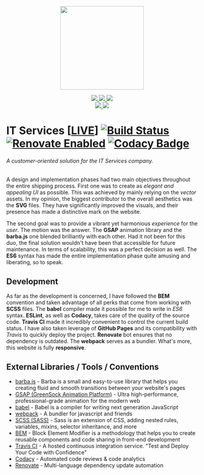 <p align="center">
  <img src="https://raw.githubusercontent.com/nowakkamil/it-services/dev/master/LandingPage/public/logo-876w.png" width="220" />
</p>

<p align="center">
  
  <a href="https://forthebadge.com">
		<img src="https://forthebadge.com/images/badges/uses-html.svg">
	</a>
  <a href="https://forthebadge.com">
		<img src="https://forthebadge.com/images/badges/uses-css.svg">
	</a>
  <a href="https://forthebadge.com">
		<img src="https://forthebadge.com/images/badges/made-with-javascript.svg">
	</a>
  
  <br>
  
  <a href="https://forthebadge.com">
      <img src="https://forthebadge.com/images/badges/check-it-out.svg">
	</a>
  <a href="https://forthebadge.com">
      <img src="https://forthebadge.com/images/badges/built-with-love.svg">
	</a>
  
</p>

# IT Services [[LIVE](http://nowakkamil.github.io/it-services)] [![Build Status](https://travis-ci.com/nowakkamil/it-services.svg?branch=dev%2Fmaster)](https://travis-ci.com/nowakkamil/it-services) [![Renovate Enabled](https://img.shields.io/badge/renovate-enabled-brightgreen.svg)](https://renovatebot.com/) [![Codacy Badge](https://api.codacy.com/project/badge/Grade/8831c3d687284b248abbc715ee82e5a2)](https://www.codacy.com/app/nowakkamil/it-services?utm_source=github.com&amp;utm_medium=referral&amp;utm_content=nowakkamil/it-services&amp;utm_campaign=Badge_Grade)

###### A customer-oriented solution for the IT Services company.

A design and implementation phases had two main objectives throughout the entire shipping process. First one was to create as _elegant and appealing UI_ as possible. This was achieved by mainly relying on the _vector_ assets. In my opinion, the biggest contributor to the overall aesthetics was the **SVG** files. They have significantly improved the visuals, and their presence has made a distinctive mark on the website.

The second goal was to provide a vibrant yet harmonious _experience_ for the _user_. The motion was the answer. The **GSAP** animation library and the **barba.js** one blended brilliantly with each other. Had it not been for this duo, the final solution wouldn't have been that accessible for future maintenance. In terms of scalability, this was a perfect decision as well. The **ES6** syntax has made the entire implementation phase quite amusing and liberating, so to speak.

## Development

As far as the development is concerned, I have followed the **BEM** convention and taken advantage of all perks that come from working with **SCSS** files. The **babel** compiler made it possible for me to write in _ES6_ syntax. **ESLint**, as well as **Codacy**, takes care of the quality of the source code. **Travis CI** made it incredibly convenient to control the current build status. I have also taken leverage of **GitHub Pages** and its compatibility with _Travis_ to quickly deploy the project. **Renovate** bot ensures that no dependency is outdated. The **webpack** serves as a bundler. What's more, this website is fully **responsive**.

## External Libraries / Tools / Conventions
* [barba.js](https://github.com/barbajs/barba) - Barba is a small and easy-to-use library that helps you creating fluid and smooth transitions between your website's pages
* [GSAP (GreenSock Animation Platform)](https://github.com/greensock/GreenSock-JS) - Ultra high-performance, professional-grade animation for the modern web
* [babel](https://github.com/babel/babel) - Babel is a compiler for writing next generation JavaScript
* [webpack](https://github.com/webpack/webpack) - A bundler for javascript and friends
* [SCSS (SASS)](https://github.com/sass/sass) - Sass is an extension of CSS, adding nested rules, variables, mixins, selector inheritance, and more
* [BEM](http://getbem.com) - Block Element Modifier is a methodology that helps you to create reusable components and code sharing in front-end development
* [Travis CI](https://travis-ci.org) - A hosted continuous integration service. "Test and Deploy Your Code with Confidence"
* [Codacy](https://www.codacy.com) - Automated code reviews & code analytics
* [Renovate](https://github.com/renovatebot/renovate) - Multi-language dependency update automation
